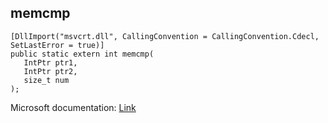 ## memcmp

```
[DllImport("msvcrt.dll", CallingConvention = CallingConvention.Cdecl, SetLastError = true)]
public static extern int memcmp(
   IntPtr ptr1,
   IntPtr ptr2,
   size_t num
);
```

Microsoft documentation: [Link](https://learn.microsoft.com/en-us/cpp/c-runtime-library/reference/memcmp-wmemcmp?view=msvc-170)
